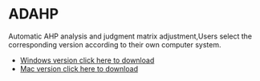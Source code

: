 # ADAHP
Automatic AHP analysis and judgment matrix adjustment,Users select the corresponding version according to their own computer system.<br>
* [Windows version click here to download](https://github.com/gccaizr/ADAHP/releases/download/v1.0/windows_redistribution.zip)<br>
* [Mac version click here to download](https://github.com/gccaizr/ADAHP/releases/download/v1.0/macos_redistribution.zip)
